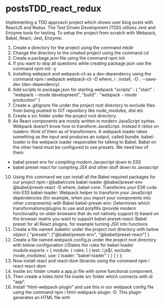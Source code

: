 # postsTDD_react_redux
Implementing a TDD approach project which shows user blog posts with ReactJS and Redux. The Test Driven Development (TDD) utilizes Jest and Enzyme tools for testing.
To setup the project from scratch with Webpack, Babel, React, Jest, Enzyme:
1. Create a directory for the project using the command  mkdir <project-name>
2. Change the directory to the created project using the command  cd <project-name>
3. Create a package.json file using the command  npm init
4. If you want to skip all questions while creating package.json use the command  npm init -y
5. Installing webpack and webpack-cli as a dev-dependency using the command   npm i webpack webpack-cli -D
where,  i : install, -D : --save-dev (dev-dependency)
6. Add scripts to package.json for starting webpack 
    "scripts" : {
        "start" : "webpack --mode development",
        "build" : "webpack --mode production"
    }
7. Create a .gitignore file under the project root directory to exclude files from being pushed to GIT repository like node_modules, dist etc
8. Create a src folder under the project root directory.
9. As React components are mostly written in modern JavaScript syntax. Webpack doesn’t know how to transform JavaScript. Instead it relies on   loaders: think of them as of transformers. A webpack loader takes something as the input and produces an output, called bundle.
babel-loader is the webpack loader responsible for talking to Babel. 
Babel on the other hand must be configured to use presets. We need two of them:
 - babel preset env for compiling modern Javascript down to ES5
 - babel preset react for compiling JSX and other stuff down to Javascript
10. Using this command we can install all the Babel required packages for our project
    npm i @babel/core babel-loader @babel/preset-env @babel/preset-react -D
    where,
    babel-core: Transforms your ES6 code into ES5
    babel-loader: Webpack helper to transform your JavaScript dependencies (for example, when you import your components into other components) with Babel
    babel-preset-env: Determines which transformations/plugins to use and polyfills (provide modern functionality on older browsers that do not natively support it) based on the browser matrix you want to support
    babel-preset-react: Babel preset for all React plugins, for example turning JSX into functions
11. Create a file named .babelrc under the project root directory with below object
    {
    "presets": ["@babel/preset-env", "@babel/preset-react"]
    }
12. Create a file named webpack.config.js under the project root directory with below configuration
    //States the rules for babel-loader
    module.exports = {
    module: {
        rules: [
        {
            test: /\.js$/,
            exclude: /node_modules/,
            use: {
            loader: "babel-loader"
            }
        }
        ]
    }
    };
13. Now install react and react-dom libraries using the command   npm i react react-dom
14. Inside src folder create a app.js file with some functional component.
15. Then create a index.html file inside src folder which connects with id "app".
16. Install "html-webpack-plugin" and use this in our webpack config file using the command  npm i html-webpack-plugin -D. This plugin generates an HTML file with <script> 
    injected, writes this to dist/index.html, and minifies the file.
17. To have webpack “watch” our changes and thus refresh whenever we have made changes to any of our components, we can use webpack-dev-server module.For that install using the command  npm i webpack-dev-server -D
18. Now run the command  npm run build  which creates a /dist/ folder including index.html and main.js
19. If you now run   npm run start    you should see localhost:8080 open up in your default browser — that’s what the —-open flag is for. Now everytime you make changes, it will refresh the page. You can also add a --hot flag to your npm start script which will allow you to only reload the component that you’ve changed instead of doing a full page reload.
20. As we will be importing CSS files into our React components, we need css-loader module to resolve them. Once that’s resolved, we also need a style-loader to inject this into our DOM — adding a <style> tag into the <head> element of our HTML. Add a dev-dependency using the command     npm i css-loader style-loader -D
21. Webpack 4 by default has a default entry point of   index.js  in your src folder. If you would like to point to a different file, you can do so by specifying an entry point in your webpack config file as  "./src/app.js".
22. Install Jest which is a JS test runner and helpful for adding assertions.Use the command to add it is as dev-dependency                      npm install --save-dev jest
23. Install Enzyme which is a JavaScript Testing utility for React that makes it easier to test your React Components' output. You can also manipulate, traverse, and in some ways simulate runtime given the output. Use the command  npm i --save-dev enzyme
24. Install Enzyme adapter which is required to provide compatibility to different React versions. Use the command                              npm i -D  enzyme-adapter-react-16
25. Add a test script in package.json  "test": "jest"
26. To setup enzyme create a setupTests.js file with below configurations
    import Enzyme from 'enzyme';
    import EnzymeAdapter from 'enzyme-adapter-react-16';
    Enzyme.configure({adapter : new EnzymeAdapter()});